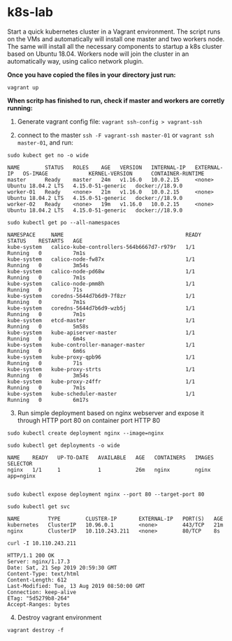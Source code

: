 # k8s-lab

Start a quick kubernetes cluster in a Vagrant environment. The script runs on the VMs and automatically will install one master and two workers node. 
The same will install all the necessary components to startup a k8s cluster based on Ubuntu 18.04. Workers node will join the cluster in an automatically way, using calico network plugin.

**Once you have copied the files in your directory just run:**

``` 
vagrant up 
```
**When scritp has finished to run, check if master and workers are corretly running:**

1. Generate vagrant config file:
``` vagrant ssh-config > vagrant-ssh ```

2. connect to the master ```ssh -F vagrant-ssh master-01``` or ```vagrant ssh master-01```, and run:

```
sudo kubect get no -o wide

NAME        STATUS   ROLES    AGE   VERSION   INTERNAL-IP   EXTERNAL-IP   OS-IMAGE             KERNEL-VERSION      CONTAINER-RUNTIME
master      Ready    master   24m   v1.16.0   10.0.2.15     <none>        Ubuntu 18.04.2 LTS   4.15.0-51-generic   docker://18.9.0
worker-01   Ready    <none>   21m   v1.16.0   10.0.2.15     <none>        Ubuntu 18.04.2 LTS   4.15.0-51-generic   docker://18.9.0
worker-02   Ready    <none>   19m   v1.16.0   10.0.2.15     <none>        Ubuntu 18.04.2 LTS   4.15.0-51-generic   docker://18.9.0
```
```
sudo kubectl get po --all-namespaces

NAMESPACE     NAME                                       READY   STATUS    RESTARTS   AGE
kube-system   calico-kube-controllers-564b6667d7-r979r   1/1     Running   0          7m1s
kube-system   calico-node-fw87x                          1/1     Running   0          3m54s
kube-system   calico-node-pd68w                          1/1     Running   0          7m1s
kube-system   calico-node-pmm8h                          1/1     Running   0          71s
kube-system   coredns-5644d7b6d9-7f8zr                   1/1     Running   0          7m1s
kube-system   coredns-5644d7b6d9-wzb5j                   1/1     Running   0          7m1s
kube-system   etcd-master                                1/1     Running   0          5m58s
kube-system   kube-apiserver-master                      1/1     Running   0          6m4s
kube-system   kube-controller-manager-master             1/1     Running   0          6m6s
kube-system   kube-proxy-qpb96                           1/1     Running   0          71s
kube-system   kube-proxy-strts                           1/1     Running   0          3m54s
kube-system   kube-proxy-z4ffr                           1/1     Running   0          7m1s
kube-system   kube-scheduler-master                      1/1     Running   0          6m17s
```


3. Run simple deployment based on nginx webserver and expose it through HTTP port 80 on container port HTTP 80

```
sudo kubectl create deployment nginx --image=nginx

sudo kubectl get deployments -o wide

NAME    READY   UP-TO-DATE   AVAILABLE   AGE   CONTAINERS   IMAGES   SELECTOR
nginx   1/1     1            1           26m   nginx        nginx    app=nginx


sudo kubectl expose deployment nginx --port 80 --target-port 80

sudo kubectl get svc

NAME         TYPE        CLUSTER-IP       EXTERNAL-IP   PORT(S)   AGE
kubernetes   ClusterIP   10.96.0.1        <none>        443/TCP   21m
nginx        ClusterIP   10.110.243.211   <none>        80/TCP    8s

curl -I 10.110.243.211

HTTP/1.1 200 OK
Server: nginx/1.17.3
Date: Sat, 21 Sep 2019 20:59:30 GMT
Content-Type: text/html
Content-Length: 612
Last-Modified: Tue, 13 Aug 2019 08:50:00 GMT
Connection: keep-alive
ETag: "5d5279b8-264"
Accept-Ranges: bytes
```
4. Destroy vagrant environment

  ```vagrant destroy -f```
